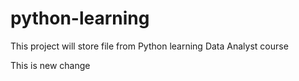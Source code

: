 # python-learning
This project will store file from Python learning Data Analyst course

This is new change